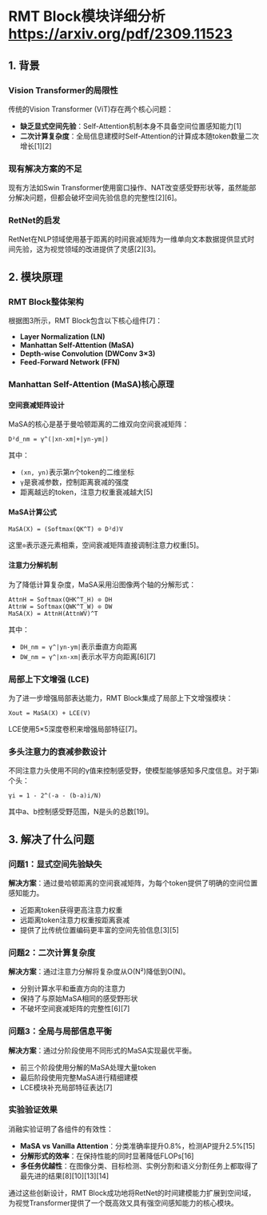 # RMT Block模块详细分析 https://arxiv.org/pdf/2309.11523

## 1. 背景

### Vision Transformer的局限性
传统的Vision Transformer (ViT)存在两个核心问题：
- **缺乏显式空间先验**：Self-Attention机制本身不具备空间位置感知能力[1]
- **二次计算复杂度**：全局信息建模时Self-Attention的计算成本随token数量二次增长[1][2]

### 现有解决方案的不足
现有方法如Swin Transformer使用窗口操作、NAT改变感受野形状等，虽然能部分解决问题，但都会破坏空间先验信息的完整性[2][6]。

### RetNet的启发
RetNet在NLP领域使用基于距离的时间衰减矩阵为一维单向文本数据提供显式时间先验，这为视觉领域的改进提供了灵感[2][3]。

## 2. 模块原理

### RMT Block整体架构
根据图3所示，RMT Block包含以下核心组件[7]：
- **Layer Normalization (LN)**
- **Manhattan Self-Attention (MaSA)**
- **Depth-wise Convolution (DWConv 3×3)**
- **Feed-Forward Network (FFN)**

### Manhattan Self-Attention (MaSA)核心原理

#### 空间衰减矩阵设计
MaSA的核心是基于曼哈顿距离的二维双向空间衰减矩阵：
```
D²d_nm = γ^(|xn-xm|+|yn-ym|)
```
其中：
- `(xn, yn)`表示第n个token的二维坐标
- `γ`是衰减参数，控制距离衰减的强度
- 距离越远的token，注意力权重衰减越大[5]

#### MaSA计算公式
```
MaSA(X) = (Softmax(QK^T) ⊙ D²d)V
```
这里`⊙`表示逐元素相乘，空间衰减矩阵直接调制注意力权重[5]。

#### 注意力分解机制
为了降低计算复杂度，MaSA采用沿图像两个轴的分解形式：
```
AttnH = Softmax(QHK^T_H) ⊙ DH
AttnW = Softmax(QWK^T_W) ⊙ DW
MaSA(X) = AttnH(AttnWV)^T
```
其中：
- `DH_nm = γ^|yn-ym|`表示垂直方向距离
- `DW_nm = γ^|xn-xm|`表示水平方向距离[6][7]

### 局部上下文增强 (LCE)
为了进一步增强局部表达能力，RMT Block集成了局部上下文增强模块：
```
Xout = MaSA(X) + LCE(V)
```
LCE使用5×5深度卷积来增强局部特征[7]。

### 多头注意力的衰减参数设计
不同注意力头使用不同的γ值来控制感受野，使模型能够感知多尺度信息。对于第i个头：
```
γi = 1 - 2^(-a - (b-a)i/N)
```
其中a、b控制感受野范围，N是头的总数[19]。

## 3. 解决了什么问题

### 问题1：显式空间先验缺失
**解决方案**：通过曼哈顿距离的空间衰减矩阵，为每个token提供了明确的空间位置感知能力。
- 近距离token获得更高注意力权重
- 远距离token注意力权重按距离衰减
- 提供了比传统位置编码更丰富的空间先验信息[3][5]

### 问题2：二次计算复杂度
**解决方案**：通过注意力分解将复杂度从O(N²)降低到O(N)。
- 分别计算水平和垂直方向的注意力
- 保持了与原始MaSA相同的感受野形状
- 不破坏空间衰减矩阵的完整性[6][7]

### 问题3：全局与局部信息平衡
**解决方案**：通过分阶段使用不同形式的MaSA实现最优平衡。
- 前三个阶段使用分解的MaSA处理大量token
- 最后阶段使用完整MaSA进行精细建模
- LCE模块补充局部特征表达[7]

### 实验验证效果
消融实验证明了各组件的有效性：
- **MaSA vs Vanilla Attention**：分类准确率提升0.8%，检测AP提升2.5%[15]
- **分解形式的效率**：在保持性能的同时显著降低FLOPs[16]
- **多任务优越性**：在图像分类、目标检测、实例分割和语义分割任务上都取得了最先进的结果[8][10][13][14]

通过这些创新设计，RMT Block成功地将RetNet的时间建模能力扩展到空间域，为视觉Transformer提供了一个既高效又具有强空间感知能力的核心模块。